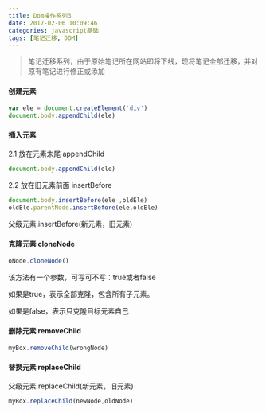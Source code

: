 ```yaml
---
title: Dom操作系列3
date: 2017-02-06 10:09:46
categories: javascript基础
tags: [笔记迁移, DOM]
---
```


> 笔记迁移系列，由于原始笔记所在网站即将下线，现将笔记全部迁移，并对原有笔记进行修正或添加

<!-- More -->

####   创建元素

```js
var ele = document.createElement('div')
document.body.appendChild(ele)
```
#### 插入元素

2.1  放在元素末尾   appendChild

```js
document.body.appendChild(ele)
```

2.2  放在旧元素前面   insertBefore


```js
document.body.insertBefore(ele ,oldEle)
oldEle.parentNode.insertBefore(ele,oldEle)
```

父级元素.insertBefore(新元素，旧元素)

#### 克隆元素 cloneNode

```js
oNode.cloneNode()
```

该方法有一个参数，可写可不写：true或者false

如果是true，表示全部克隆，包含所有子元素。

如果是false，表示只克隆目标元素自己

#### 删除元素 removeChild

```js
myBox.removeChild(wrongNode)
```

#### 替换元素  replaceChild

父级元素.replaceChild(新元素，旧元素)

```js
myBox.replaceChild(newNode,oldNode)
```

